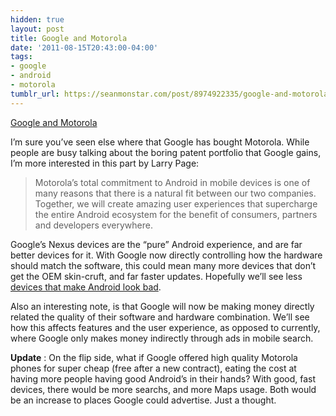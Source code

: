 ```yaml
---
hidden: true
layout: post
title: Google and Motorola
date: '2011-08-15T20:43:00-04:00'
tags:
- google
- android
- motorola
tumblr_url: https://seanmonstar.com/post/8974922335/google-and-motorola
---
```

[Google and Motorola](http://googleblog.blogspot.com/2011/08/supercharging-android-google-to-acquire.html)  

I’m sure you’ve seen else where that Google has bought Motorola. While people are busy talking about the boring patent portfolio that Google gains, I’m more interested in this part by Larry Page:

> Motorola’s total commitment to Android in mobile devices is one of many reasons that there is a natural fit between our two companies. Together, we will create amazing user experiences that supercharge the entire Android ecosystem for the benefit of consumers, partners and developers everywhere.

Google’s Nexus devices are the “pure” Android experience, and are far better devices for it. With Google now directly controlling how the hardware should match the software, this could mean many more devices that don’t get the OEM skin-cruft, and far faster updates. Hopefully we’ll see less [devices that make Android look bad](http://www.betabeat.com/2011/07/29/why-my-mom-bought-an-android-returned-it-and-got-an-iphone/).

Also an interesting note, is that Google will now be making money directly related the quality of their software and hardware combination. We’ll see how this affects features and the user experience, as opposed to currently, where Google only makes money indirectly through ads in mobile search.

**Update** : On the flip side, what if Google offered high quality Motorola phones for super cheap (free after a new contract), eating the cost at having more people having good Android’s in their hands? With good, fast devices, there would be more searchs, and more Maps usage. Both would be an increase to places Google could advertise. Just a thought.

